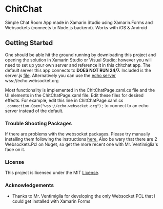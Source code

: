 # ChitChat
Simple Chat Room App made in Xamarin Studio using Xamarin.Forms and Websockets (connects to Node.js backend). 
Works with iOS & Android

## Getting Started
One should be able hit the ground running by downloading this project and opening the solution in Xamarin Studio or Visual Studio; however you will need to set up your own server and reference it in this chitchat app. The default server this app connects to **DOES NOT RUN 24/7.**  Included is the server.js [file](https://github.com/qedseung/ChitChat/blob/master/server.js).
Alternatively you can use the [echo server](https://www.websocket.org/echo.html) wss://echo.websocket.org 

Most functionality is implemented in the ChitChatPage.xaml.cs file and the UI elements in the ChitChatPage.xaml file. Edit these files for desired effects. For example, edit this line in ChitChatPage.xaml.cs ` _connection.Open("wss://echo.websocket.org"); ` to connect to an echo server instead of the default.


### Trouble Shooting Packages
If there are problems with the websocket packages. Please try manually installing them following the instructions [here.](https://github.com/NVentimiglia/Websockets.PCL/blob/master/README.md)
Also be wary that there are 2 Websockets.Pcl on Nuget, so get the more recent one with Mr. Ventimiglia's face on it. 

### License
This project is licensed under the MIT [License](https://github.com/qedseung/ChitChat/blob/master/License).

### Acknowledgements
- Thanks to Mr. Ventimiglia for developing the only Websocket PCL that I could get installed with Xamarin Forms
